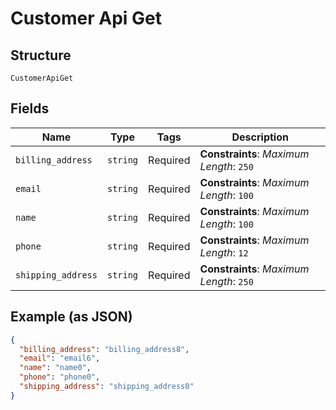 
# Customer Api Get

## Structure

`CustomerApiGet`

## Fields

| Name | Type | Tags | Description |
|  --- | --- | --- | --- |
| `billing_address` | `string` | Required | **Constraints**: *Maximum Length*: `250` |
| `email` | `string` | Required | **Constraints**: *Maximum Length*: `100` |
| `name` | `string` | Required | **Constraints**: *Maximum Length*: `100` |
| `phone` | `string` | Required | **Constraints**: *Maximum Length*: `12` |
| `shipping_address` | `string` | Required | **Constraints**: *Maximum Length*: `250` |

## Example (as JSON)

```json
{
  "billing_address": "billing_address8",
  "email": "email6",
  "name": "name0",
  "phone": "phone0",
  "shipping_address": "shipping_address0"
}
```

